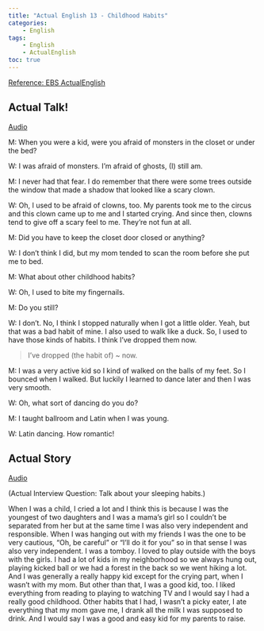 ```yaml
---
title: "Actual English 13 - Childhood Habits"
categories:
    - English
tags:
    - English
    - ActualEnglish
toc: true
---
```


[Reference: EBS ActualEnglish](http://home.ebse.co.kr/actualenglish/)

## Actual Talk!
[Audio](https://my.pcloud.com/publink/show?code=XZlTQx7ZJXlrAvJkYAQPy2REJETHGz0YnT9X)

M: When you were a kid, were you afraid of monsters in the closet or under the bed?

W: I was afraid of monsters. I’m afraid of ghosts, (I) still am.

M: I never had that fear. I do remember that there were some trees outside the window that made a shadow that looked like a scary clown.

W: Oh, I used to be afraid of clowns, too. My parents took me to the circus and this clown came up to me and I started crying. And since then, clowns tend to give off a scary feel to me. They’re not fun at all.

M: Did you have to keep the closet door closed or anything?

W: I don’t think I did, but my mom tended to scan the room before she put me to bed.

M: What about other childhood habits?

W: Oh, I used to bite my fingernails.

M: Do you still?

W: I don’t. No, I think I stopped naturally when I got a little older. Yeah, but that was a bad habit of mine. I also used to walk like a duck. So, I used to have those kinds of habits. I think I’ve dropped them now.

> I’ve dropped (the habit of) ~ now.

M: I was a very active kid so I kind of walked on the balls of my feet. So I bounced when I walked. But luckily I learned to dance later and then I was very smooth.

W: Oh, what sort of dancing do you do?

M: I taught ballroom and Latin when I was young.

W: Latin dancing. How romantic!


## Actual Story
[Audio](https://my.pcloud.com/publink/show?code=XZdTQx7ZXNVhUIAsTgBoOBmn7qjTdX9LidwV)

(Actual Interview Question: Talk about your sleeping habits.)

When I was a child, I cried a lot and I think this is because I was the youngest of two daughters and I was a mama’s girl so I couldn’t be separated from her but at the same time I was also very independent and responsible. When I was hanging out with my friends I was the one to be very cautious, “Oh, be careful” or “I’ll do it for you” so in that sense I was also very independent.
I was a tomboy. I loved to play outside with the boys with the girls. I had a lot of kids in my neighborhood so we always hung out, playing kicked ball or we had a forest in the back so we went hiking a lot. And I was generally a really happy kid except for the crying part, when I wasn’t with my mom. But other than that, I was a good kid, too. I liked everything from reading to playing to watching TV and I would say I had a really good childhood. Other habits that I had, I wasn’t a picky eater, I ate everything that my mom gave me, I drank all the milk I was supposed to drink. And I would say I was a good and easy kid for my parents to raise.
